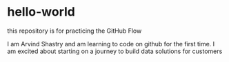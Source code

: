 # hello-world
this repository is for practicing the GitHub Flow

I am Arvind Shastry and am learning to code on github for the first time. I am excited about starting on a journey to build data solutions for customers 
